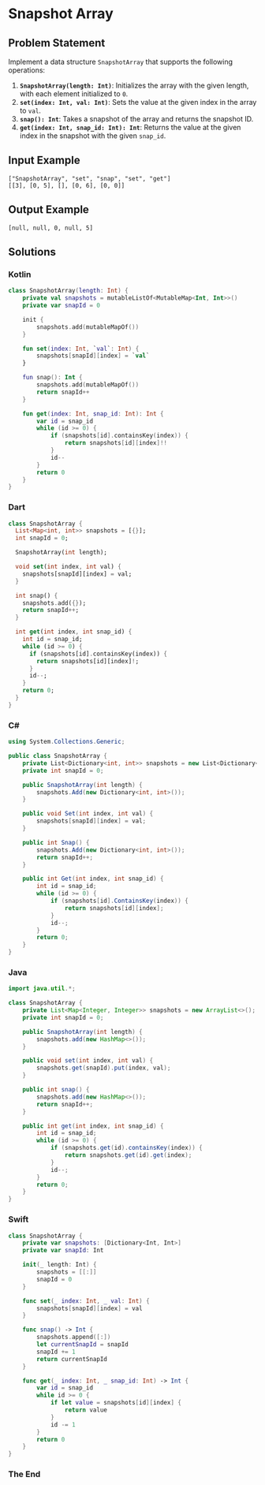 # Snapshot Array

## Problem Statement

Implement a data structure `SnapshotArray` that supports the following operations:

1. **`SnapshotArray(length: Int)`**: Initializes the array with the given length, with each element initialized to `0`.
2. **`set(index: Int, val: Int)`**: Sets the value at the given index in the array to `val`.
3. **`snap(): Int`**: Takes a snapshot of the array and returns the snapshot ID.
4. **`get(index: Int, snap_id: Int): Int`**: Returns the value at the given index in the snapshot with the given `snap_id`.

## Input Example

```text
["SnapshotArray", "set", "snap", "set", "get"]
[[3], [0, 5], [], [0, 6], [0, 0]]
```

## Output Example

```text
[null, null, 0, null, 5]
```

## Solutions

### Kotlin

```kotlin
class SnapshotArray(length: Int) {
    private val snapshots = mutableListOf<MutableMap<Int, Int>>()
    private var snapId = 0

    init {
        snapshots.add(mutableMapOf())
    }

    fun set(index: Int, `val`: Int) {
        snapshots[snapId][index] = `val`
    }

    fun snap(): Int {
        snapshots.add(mutableMapOf())
        return snapId++
    }

    fun get(index: Int, snap_id: Int): Int {
        var id = snap_id
        while (id >= 0) {
            if (snapshots[id].containsKey(index)) {
                return snapshots[id][index]!!
            }
            id--
        }
        return 0
    }
}
```

### Dart

```dart
class SnapshotArray {
  List<Map<int, int>> snapshots = [{}];
  int snapId = 0;

  SnapshotArray(int length);

  void set(int index, int val) {
    snapshots[snapId][index] = val;
  }

  int snap() {
    snapshots.add({});
    return snapId++;
  }

  int get(int index, int snap_id) {
    int id = snap_id;
    while (id >= 0) {
      if (snapshots[id].containsKey(index)) {
        return snapshots[id][index]!;
      }
      id--;
    }
    return 0;
  }
}
```

### C#

```csharp
using System.Collections.Generic;

public class SnapshotArray {
    private List<Dictionary<int, int>> snapshots = new List<Dictionary<int, int>>();
    private int snapId = 0;

    public SnapshotArray(int length) {
        snapshots.Add(new Dictionary<int, int>());
    }

    public void Set(int index, int val) {
        snapshots[snapId][index] = val;
    }

    public int Snap() {
        snapshots.Add(new Dictionary<int, int>());
        return snapId++;
    }

    public int Get(int index, int snap_id) {
        int id = snap_id;
        while (id >= 0) {
            if (snapshots[id].ContainsKey(index)) {
                return snapshots[id][index];
            }
            id--;
        }
        return 0;
    }
}
```

### Java

```java
import java.util.*;

class SnapshotArray {
    private List<Map<Integer, Integer>> snapshots = new ArrayList<>();
    private int snapId = 0;

    public SnapshotArray(int length) {
        snapshots.add(new HashMap<>());
    }

    public void set(int index, int val) {
        snapshots.get(snapId).put(index, val);
    }

    public int snap() {
        snapshots.add(new HashMap<>());
        return snapId++;
    }

    public int get(int index, int snap_id) {
        int id = snap_id;
        while (id >= 0) {
            if (snapshots.get(id).containsKey(index)) {
                return snapshots.get(id).get(index);
            }
            id--;
        }
        return 0;
    }
}
```

### Swift

```swift
class SnapshotArray {
    private var snapshots: [Dictionary<Int, Int>]
    private var snapId: Int

    init(_ length: Int) {
        snapshots = [[:]]
        snapId = 0
    }

    func set(_ index: Int, _ val: Int) {
        snapshots[snapId][index] = val
    }

    func snap() -> Int {
        snapshots.append([:])
        let currentSnapId = snapId
        snapId += 1
        return currentSnapId
    }

    func get(_ index: Int, _ snap_id: Int) -> Int {
        var id = snap_id
        while id >= 0 {
            if let value = snapshots[id][index] {
                return value
            }
            id -= 1
        }
        return 0
    }
}
```

### The End